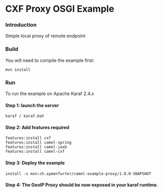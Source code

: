 # CXF Proxy OSGI Example

### Introduction

Simple local proxy of remote endpoint

### Build

You will need to compile the example first:

	mvn install

### Run

To run the example on Apache Karaf 2.4.x

#### Step 1: launch the server
	karaf / karaf.bat

#### Step 2: Add features required	
	features:install cxf
	features:install camel-spring
	features:install camel-jaxb
	features:install camel-cxf


#### Step 3: Deploy the example
	install -s mvn:ch.aymenfurter/camel-example-proxy/1.0.0-SNAPSHOT

#### Step 4: The GeoIP Proxy should be now exposed in your karaf runtime.	
